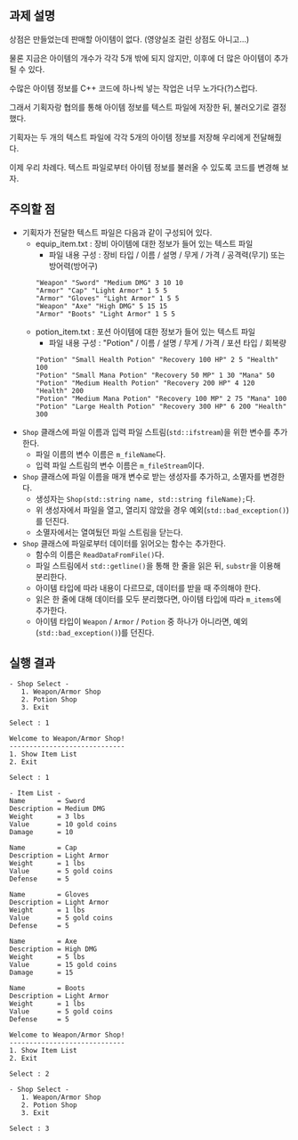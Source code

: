 ## 과제 설명

상점은 만들었는데 판매할 아이템이 없다. (영양실조 걸린 상점도 아니고...)

물론 지금은 아이템의 개수가 각각 5개 밖에 되지 않지만, 이후에 더 많은 아이템이 추가될 수 있다.

수많은 아이템 정보를 C++ 코드에 하나씩 넣는 작업은 너무 노가다(?)스럽다.

그래서 기획자랑 협의를 통해 아이템 정보를 텍스트 파일에 저장한 뒤, 불러오기로 결정했다.

기획자는 두 개의 텍스트 파일에 각각 5개의 아이템 정보를 저장해 우리에게 전달해줬다.

이제 우리 차례다. 텍스트 파일로부터 아이템 정보를 불러올 수 있도록 코드를 변경해 보자.

## 주의할 점

- 기획자가 전달한 텍스트 파일은 다음과 같이 구성되어 있다.
   - equip_item.txt : 장비 아이템에 대한 정보가 들어 있는 텍스트 파일
      - 파일 내용 구성 : 장비 타입 / 이름 / 설명 / 무게 / 가격 / 공격력(무기) 또는 방어력(방어구)
      ```
      "Weapon" "Sword" "Medium DMG" 3 10 10
      "Armor" "Cap" "Light Armor" 1 5 5
      "Armor" "Gloves" "Light Armor" 1 5 5
      "Weapon" "Axe" "High DMG" 5 15 15
      "Armor" "Boots" "Light Armor" 1 5 5
      ```
   - potion_item.txt : 포션 아이템에 대한 정보가 들어 있는 텍스트 파일
      - 파일 내용 구성 : "Potion" / 이름 / 설명 / 무게 / 가격 / 포션 타입 / 회복량
      ```
      "Potion" "Small Health Potion" "Recovery 100 HP" 2 5 "Health" 100
      "Potion" "Small Mana Potion" "Recovery 50 MP" 1 30 "Mana" 50
      "Potion" "Medium Health Potion" "Recovery 200 HP" 4 120 "Health" 200
      "Potion" "Medium Mana Potion" "Recovery 100 MP" 2 75 "Mana" 100
      "Potion" "Large Health Potion" "Recovery 300 HP" 6 200 "Health" 300
      ```
- `Shop` 클래스에 파일 이름과 입력 파일 스트림(`std::ifstream`)을 위한 변수를 추가한다.
   - 파일 이름의 변수 이름은 `m_fileName`다.
   - 입력 파일 스트림의 변수 이름은 `m_fileStream`이다.
- `Shop` 클래스에 파일 이름을 매개 변수로 받는 생성자를 추가하고, 소멸자를 변경한다.
   - 생성자는 `Shop(std::string name, std::string fileName);`다.
   - 위 생성자에서 파일을 열고, 열리지 않았을 경우 예외(`std::bad_exception()`)를 던진다.
   - 소멸자에서는 열여뒀던 파일 스트림을 닫는다.
- `Shop` 클래스에 파일로부터 데이터를 읽어오는 함수는 추가한다.
   - 함수의 이름은 `ReadDataFromFile()`다.
   - 파일 스트림에서 `std::getline()`을 통해 한 줄을 읽은 뒤, `substr`을 이용해 분리한다.
   - 아이템 타입에 따라 내용이 다르므로, 데이터를 받을 때 주의해야 한다.
   - 읽은 한 줄에 대해 데이터를 모두 분리했다면, 아이템 타입에 따라 `m_items`에 추가한다.
   - 아이템 타입이 `Weapon` / `Armor` / `Potion` 중 하나가 아니라면, 예외(`std::bad_exception()`)를 던진다.

## 실행 결과

```
- Shop Select -
   1. Weapon/Armor Shop
   2. Potion Shop
   3. Exit

Select : 1

Welcome to Weapon/Armor Shop!
-----------------------------
1. Show Item List
2. Exit

Select : 1

- Item List -
Name        = Sword
Description = Medium DMG
Weight      = 3 lbs
Value       = 10 gold coins
Damage      = 10

Name        = Cap
Description = Light Armor
Weight      = 1 lbs
Value       = 5 gold coins
Defense     = 5

Name        = Gloves
Description = Light Armor
Weight      = 1 lbs
Value       = 5 gold coins
Defense     = 5

Name        = Axe
Description = High DMG
Weight      = 5 lbs
Value       = 15 gold coins
Damage      = 15

Name        = Boots
Description = Light Armor
Weight      = 1 lbs
Value       = 5 gold coins
Defense     = 5

Welcome to Weapon/Armor Shop!
-----------------------------
1. Show Item List
2. Exit

Select : 2

- Shop Select -
   1. Weapon/Armor Shop
   2. Potion Shop
   3. Exit

Select : 3
```